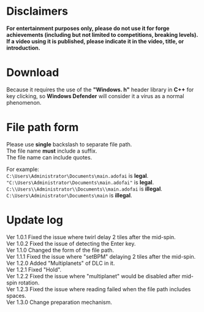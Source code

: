 # Disclaimers
**For entertainment purposes only, please do not use it for forge achievements (including but not limited to competitions, breaking levels). If a video using it is published, please indicate it in the video, title, or introduction.**
# Download
Because it requires the use of the **"Windows. h"** header library in **C++** for key clicking, so **Windows Defender** will consider it a virus as a normal phenomenon.
# File path form
Please use **single** backslash to separate file path.  
The file name **must** include a suffix.  
The file name can include quotes.

For example:  
  `C:\Users\Administrator\Documents\main.adofai` is **legal**.  
  `"C:\Users\Administrator\Documents\main.adofai"` is **legal**.  
  `C:\\Users\\Administrator\\Documents\\main.adofai` is **illegal**.  
  `C:\Users\Administrator\Documents\main` is **illegal**.
# Update log
Ver 1.0.1 Fixed the issue where twirl delay 2 tiles after the mid-spin.  
Ver 1.0.2 Fixed the issue of detecting the Enter key.  
Ver 1.1.0 Changed the form of the file path.  
Ver 1.1.1 Fixed the  issue where "setBPM" delaying 2 tiles after the mid-spin.  
Ver 1.2.0 Added "Multiplanets" of DLC in it.  
Ver 1.2.1 Fixed "Hold".  
Ver 1.2.2 Fixed the issue where "multiplanet" would be disabled after mid-spin rotation.  
Ver 1.2.3 Fixed the issue where reading failed when the file path includes spaces.  
Ver 1.3.0 Change preparation mechanism.

